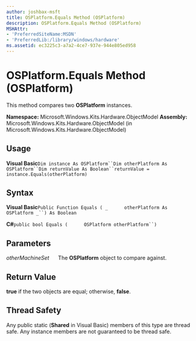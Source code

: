 ```yaml
---
author: joshbax-msft
title: OSPlatform.Equals Method (OSPlatform)
description: OSPlatform.Equals Method (OSPlatform)
MSHAttr:
- 'PreferredSiteName:MSDN'
- 'PreferredLib:/library/windows/hardware'
ms.assetid: ec3225c3-a7a2-4ce7-937e-944e805ed958
---
```


# OSPlatform.Equals Method (OSPlatform)


This method compares two **OSPlatform** instances.

**Namespace:** Microsoft.Windows.Kits.Hardware.ObjectModel **Assembly:** Microsoft.Windows.Kits.Hardware.ObjectModel (in Microsoft.Windows.Kits.Hardware.ObjectModel)

## Usage


**Visual Basic**`Dim instance As OSPlatform``Dim otherPlatform As OSPlatform``Dim returnValue As Boolean``returnValue = instance.Equals(otherPlatform)`

## Syntax


**Visual Basic**`Public Function Equals ( _`           `otherPlatform As OSPlatform _``) As Boolean`

**C#**`public bool Equals (`           `OSPlatform otherPlatform``)`

## Parameters


*otherMachineSet*      The **OSPlatform** object to compare against.

## Return Value


**true** if the two objects are equal; otherwise, **false**.

## Thread Safety


Any public static (**Shared** in Visual Basic) members of this type are thread safe. Any instance members are not guaranteed to be thread safe.

 

 






